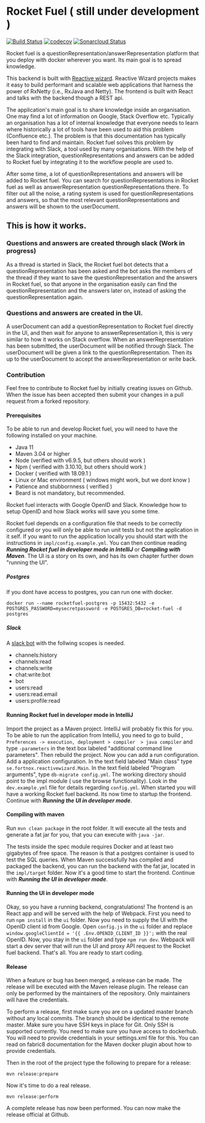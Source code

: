 # Rocket Fuel ( still under development )

[![Build Status](https://travis-ci.com/FortnoxAB/rocket-fuel.svg?branch=master)](https://travis-ci.com/FortnoxAB/rocket-fuel)
[![codecov](https://codecov.io/gh/FortnoxAB/rocket-fuel/branch/master/graph/badge.svg)](https://codecov.io/gh/FortnoxAB/rocket-fuel)
[![Sonarcloud Status](https://sonarcloud.io/api/project_badges/measure?project=se.fortnox:rocket-fuel&metric=alert_status)](https://sonarcloud.io/dashboard?id=se.fortnox:rocket-fuel)

Rocket fuel is a questionRepresentation/answerRepresentation platform that you deploy with docker wherever you want. Its main goal is to spread knowledge.

This backend is built with [Reactive wizard](https://github.com/FortnoxAB/reactive-wizard). Reactive Wizard projects makes it easy to build performant and scalable web applications that harness the power of RxNetty (i.e., RxJava and Netty). The frontend is built with React and talks with the backend though a REST api. 

The application's main goal is to share knowledge inside an organisation. One may find a lot of information on Google, Stack Overflow etc. Typically an organisation has a lot of internal knowledge that everyone needs to learn where historically a lot of tools have been used to aid this problem (Confluence etc.). The problem is that this documentation has typically been hard to find and maintain. Rocket fuel solves this problem by integrating with Slack, a tool used by many organisations. With the help of the Slack integration, questionRepresentations and answers can be added to Rocket fuel by integrating it to the workflow people are used to. 

After some time, a lot of questionRepresentations and answers will be added to Rocket fuel. You can search for questionRepresentations in Rocket fuel as well as answerRepresentation questionRepresentations there. To filter out all the noise, a rating system is used for questionRepresentations and answers, so that the most relevant questionRepresentations and answers will be shown to the userDocument.

## This is how it works. 

### Questions and answers are created through slack (Work in progress)

As a thread is started in Slack, the Rocket fuel bot detects that a questionRepresentation has been asked and the bot asks the members of the thread if they want to save the questionRepresentation and the answers in Rocket fuel, so that anyone in the organisation easily can find the questionRepresentation and the answers later on, instead of asking the questionRepresentation again. 

### Questions and answers are created in the UI.
A userDocument can add a questionRepresentation to Rocket fuel directly in the UI, and then wait for anyone to answerRepresentation it, this is very similar to how it works on Stack overflow. When an answerRepresentation has been submitted, the userDocument will be notified through Slack. The userDocument will be given a link to the questionRepresentation. Then its up to the userDocument to accept the answerRepresentation or write back. 


### Contribution

Feel free to contribute to Rocket fuel by initially creating issues on Github. When the issue has been accepted then submit your changes in a pull request from a forked repository. 

#### Prerequisites

To be able to run and develop Rocket fuel, you will need to have the following installed on your machine.

* Java 11
* Maven 3.04 or higher
* Node (verified with v6.9.5, but others should work )
* Npm ( verified with 3.10.10, but others should work )
* Docker ( verified with 18.09.1 )
* Linux or Mac environment ( windows might work, but we dont know )
* Patience and stubbornness ( verified )
* Beard is not mandatory, but recommended.

Rocket fuel interacts with Google OpenID and Slack. Knowledge how to setup OpenID and how Slack works will save you some time.

Rocket fuel depends on a configuration file that needs to be correctly configured or you will only be able to run unit tests but not the application in it self. If you want to run the application locally you should start with the instructions in `impl/config.example.yml`. You can then continue reading ***Running Rocket fuel in developer mode in IntelliJ*** or ***Compiling with Maven***. The UI is a story on its own, and has its own chapter further down "running the UI".
 
##### Postgres
If you dont have access to postgres, you can run one with docker.

```
docker run --name rocketfuel-postgres -p 15432:5432 -e POSTGRES_PASSWORD=mysecretpassword -e POSTGRES_DB=rocket-fuel -d postgres
```
##### Slack

A [slack bot](https://api.slack.com/apps) with the follwing scopes is needed.
* channels:history
* channels:read
* channels:write
* chat:write:bot
* bot
* users:read
* users:read.email
* users:profile:read
    

#### Running Rocket fuel in developer mode in IntelliJ

Import the project as a Maven project. IntelliJ will probably fix this for you. To be able to run the application from IntelliJ, you need to go to build , `Preferences -> execution, deployment > compiler  > java compiler` and type `-parameters` in the text box labeled "additional command line parameters". Then rebuild the project. Now you can add a run configuration. Add a application configuration. In the text field labeled "Main class" type `se.fortnox.reactivewizard.Main`. In the text field labeled "Program arguments", type `db-migrate config.yml`. The working directory should point to the impl module ( use the browse functionality). Look in the `dev.example.yml` file for details regarding `config.yml`. When started you will have a working Rocket fuel backend. Its now time to startup the frontend. Continue with ***Running the UI in developer mode***.

#### Compiling with maven
Run `mvn clean package` in the root folder. It will execute all the tests and generate a fat jar for you, that you can execute with `java -jar`.

The tests inside the spec module requires Docker and at least two gigabytes of free space. The reason is that a postgres container is used to test the SQL queries. When Maven successfully has compiled and packaged the backend, you  can run the backend with the fat jar, located in the `impl/target` folder. Now it's a good time to start the frontend. Continue with ***Running the UI in developer mode***.

#### Running the UI in developer mode

Okay, so you have a running backend, congratulations! The frontend is an React app and will be served with the help of Webpack. First you need to run `npm install` in the `ui` folder. Now you need to supply the UI with the OpenID client id from Google. Open `config.js` in the `ui` folder and replace `window.googleClientId = '{{ .Env.OPENID_CLIENT_ID }}';` with the real OpenID. Now, you stay in the `ui` folder and type `npm run dev`. Webpack will start a dev server that will run the UI and proxy API request to the Rocket fuel backend. That's all. You are ready to start coding.

#### Release

When a feature or bug has been merged, a release can be made. The release will be executed with the Maven release plugin. The release can only be performed by the maintainers of the repository. Only maintainers will have the credentials. 

To perform a release, first make sure you are on a updated master branch without any local commits. The branch should be identical to the remote master. Make sure you have SSH keys in place for Git. Only SSH is supported currently. You need to make sure you have access to dockerhub. You will need to provide credentials in your settings.xml file for this. You can read on fabric8 documentation for the Maven docker plugin about how to provide credentials.

Then in the root of the project type the following to prepare for a release:

```mvn release:prepare``` 

Now it's time to do a real release.

```mvn release:perform```

A complete release has now been performed. You can now make the release official at Github.
